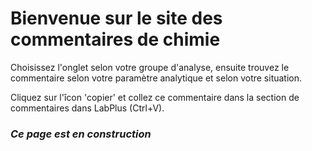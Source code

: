 # Bienvenue sur le site des commentaires de chimie

Choisissez l'onglet selon votre groupe d'analyse, ensuite trouvez le commentaire selon votre paramètre analytique et selon votre situation. 

Cliquez sur l'îcon 'copier' et collez ce commentaire dans la section de commentaires dans LabPlus (Ctrl+V).



### *Ce page est en construction*
